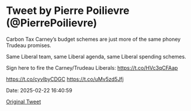 # Tweet by Pierre Poilievre (@PierrePoilievre)

Carbon Tax Carney’s budget schemes are just more of the same phoney Trudeau promises.

Same Liberal team, same Liberal agenda, same Liberal spending schemes.

Sign here to fire the Carney/Trudeau Liberals: https://t.co/HVc3qCFAap

https://t.co/cyvIbyCDGC https://t.co/uMv5zd5Jfj

Date: 2025-02-22 16:40:59

[Original Tweet](https://x.com/PierrePoilievre/status/1893340220969353512)
